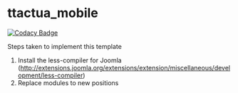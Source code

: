# ttactua_mobile

[![Codacy Badge](https://api.codacy.com/project/badge/Grade/bb9bfeb6e6ca48b68df44fbb16b47384)](https://www.codacy.com/app/Gileba/ttactua_mobile?utm_source=github.com&utm_medium=referral&utm_content=Gileba/ttactua_mobile&utm_campaign=badger)

Steps taken to implement this template

1. Install the less-compiler for Joomla (http://extensions.joomla.org/extensions/extension/miscellaneous/development/less-compiler)
2. Replace modules to new positions